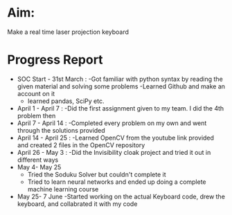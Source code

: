 # Aim:
Make a real time laser projection keyboard
# Progress Report
* SOC Start - 31st March : 
  -Got familiar with python syntax by reading the given material and solving some problems
  -Learned Github and make an account on it
  - learned pandas, SciPy etc.
* April 1 - April 7 :
  -Did the first assignment given to my team. I did the 4th problem then
* April 7 - April 14 :
  -Completed every problem on my own and went through the solutions provided
* April 14 - April 25 :
  -Learned OpenCV from the youtube link provided and created 2 files in the OpenCV repository
* April 26 - May 3 :
  -Did the Invisibility cloak project and tried it out in different ways
* May 4- May 25
  - Tried the Soduku Solver but couldn't complete it
  - Tried to learn neural networks and ended up doing a complete machine learning course
* May 25- 7 June 
  -Started working on the actual Keyboard code, drew the keyboard, and collabrated it with my code
